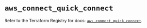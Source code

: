 # `aws_connect_quick_connect`

Refer to the Terraform Registry for docs: [`aws_connect_quick_connect`](https://registry.terraform.io/providers/hashicorp/aws/5.39.1/docs/resources/connect_quick_connect).
